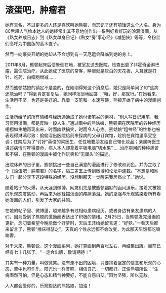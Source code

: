 # 滚蛋吧，肿瘤君

她有真名，不过更多的人还是喜欢叫她熊顿，而忘记了还有项瑶这么个人名。身为80后超人气绘本达人的她经常出其不意地创作出一系列好看好玩的涂鸦漫画，从《熟女养成日志》到《熟女单身日记》《熟女“房”事心经》《减肥侠》等等，令粉丝们高呼为中国版的高木直子。 

然而一向豪爽开朗的她却从不会想到有一天厄运会降临到她的身上。 

2011年8月，熊顿起床后便晕倒在地，被室友送去医院，检查出患了非霍奇金淋巴瘤，需住院治疗。从此她成了医院的常客，睁眼就是灰白的天花板，入耳就是打针、吃药、白细胞增减…… 

然而熊顿姑娘的镇定不是盖的，在刚刚得知这个消息后，她只是简单问了句“这病还能治吗？”得到肯定答复后，她同样淡淡地回答：“哦，好，那就行。”在她看来，生活再不济，也还是美好的。靠着一支笔和一本速写簿，熊顿开始了病中的漫画创作。 

生活所给予的所有情绪与经历通通成了她付诸笔尖的素材，“别人写日记用笔，我习惯用漫画，都是反映一段人生。”通过画中的熊姑娘，熊顿把在医院里的各种经历栩栩如生地再现出来，时而幽默搞笑，时而令人心疼。熊姑娘“粗神经”的性格也被表现得淋漓尽致：偷偷溜出医院给前来探病的父母订宾馆，趁机在宾馆里享受空调；住院后为了“讨好”英俊的梁医生，任性地要朋友给自己带化妆品；亲属听医生讲述病情时吓得要命，病人本人却拿着平板电脑“切水果”……治疗期间的种种痛苦和不堪，在熊顿的漫画中被化作玩笑和“无厘头”的描述。 

出院休养的日子里，熊顿挑出一些自己满意的漫画进行了修改和润色，并为之取了个《滚蛋吧！肿瘤君》的名字，隔三差五上传到微博和论坛中连载。“本想是和网友们一起分享下这段特殊的经历，没想到那天一觉醒来我居然火了。”她说。 

随着帖子的火爆，从天涯到微博，网友们先是被熊顿幽默的画风逗乐，接着又被她的乐观态度感动，再后来为她轻描淡画的疼痛落泪。她的坚强与乐观感染着所有看她漫画的人们，引发了大家的共鸣。 

在她的帖子里、微博里，越来越多有过相似患病经历，或者身边有亲友患病的人们，因为受到了熊顿的激励而表达出了积极的情绪。2月25日，当熊顿发完漫画的更新，念叨着希望今晚能做个好梦时，天后王菲给她留言道：“好梦。”一看天后都来留言了，熊顿“捶床得瑟之”，天真的个性永远都不会改变，为此那天早饭都吃嘛嘛香。 

对于未来，熊顿说，这个漫画系列，她打算画到两百张左右，再结集出版。目前已经有七十几张了。“一定会出版，敬请期待！” 

其实有一种力量，叫做微笑。没有走不出的困境，只要抱着坚定的信念和乐观的心态，苦中也可作乐，阳光也一样普照。相信自己，一切都好。正像熊顿所说：“生病固然可怕，但是心态和精气神要好，不能自怨自艾。”因为坚强，所以无敌。 

人人都会爱你的，乐观豁达的熊姑娘，加油！